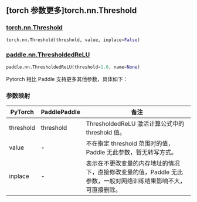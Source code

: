 ## [torch 参数更多]torch.nn.Threshold

### [torch.nn.Threshold](https://pytorch.org/docs/stable/generated/torch.nn.Threshold.html#torch.nn.Threshold)

```python
torch.nn.Threshold(threshold, value, inplace=False)
```

### [paddle.nn.ThresholdedReLU](https://www.paddlepaddle.org.cn/documentation/docs/zh/api/paddle/nn/ThresholdedReLU_cn.html)

```python
paddle.nn.ThresholdedReLU(threshold=1.0, name=None)
```

Pytorch 相比 Paddle 支持更多其他参数，具体如下：

### 参数映射

| PyTorch   | PaddlePaddle | 备注                                                                                                            |
| --------- | ------------ | --------------------------------------------------------------------------------------------------------------- |
| threshold | threshold    | ThresholdedReLU 激活计算公式中的 threshold 值。                                                                 |
| value     | -            | 不在指定 threshold 范围时的值，Paddle 无此参数，暂无转写方式。   |
| inplace   | -            | 表示在不更改变量的内存地址的情况下，直接修改变量的值，Paddle 无此参数，一般对网络训练结果影响不大，可直接删除。 |
